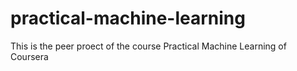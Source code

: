 # practical-machine-learning

This is the peer proect of the course Practical Machine Learning of Coursera

